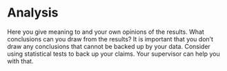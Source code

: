 # Analysis

Here you give meaning to and your own opinions of the results. What conclusions can you draw from the results? It is important that you don’t draw any conclusions that cannot be backed up by your data. Consider using statistical tests to back up your claims. Your supervisor can help you with that.

